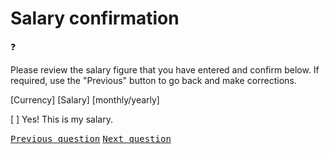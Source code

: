 # Salary confirmation

:question: 

Please review the salary figure that you have entered and confirm below. If required, use the "Previous" button to go back and make corrections.

[Currency] [Salary] [monthly/yearly]

[ ] Yes! This is my salary.

<kbd>[Previous question](./Da_4_non_statutory_benefits.md)</kbd>
<kbd>[Next question](./Da_6_comments.md)</kbd>